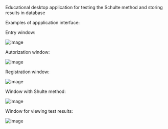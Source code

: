 Educational desktop application for testing the Schulte method and storing results in database

Examples of appplication interface:

Entry window:

![image](https://github.com/user-attachments/assets/a6b550dc-c251-4aa2-b2ee-a233ffc6854f)

Autorization window:

![image](https://github.com/user-attachments/assets/adfa0f90-e2c6-49ce-9092-5300f012c315)

Registration window:

![image](https://github.com/user-attachments/assets/a83bafa7-c3df-4c5b-bb8a-8e976380e2b5)

Window with Shulte method:

![image](https://github.com/user-attachments/assets/fd069169-b073-4b6c-8b71-6e171d0edd86)

Window for viewing test results:

![image](https://github.com/user-attachments/assets/e22da084-ccdf-49c4-9277-bdd4809e2c37)
